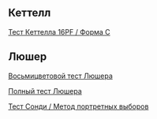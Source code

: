 
## Кеттелл
[Тест Кеттелла 16PF / Форма C](https://psytests.org/result?v=ctlC67b6ZvyofkfoVvZ-4oas)

## Люшер
[Восьмицветовой тест Люшера](https://psytests.org/result?v=lus1fCIxTAm)

[Полный тест Люшера](https://psytests.org/result?v=lus1FXRDUl08EUBTAk)

[Тест Сонди / Метод портретных выборов](https://psytests.org/result?v=szn1BGti3UmJbo8aLDp)
